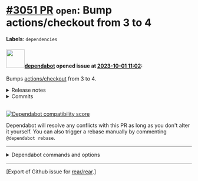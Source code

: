 [\#3051 PR](https://github.com/rear/rear/pull/3051) `open`: Bump actions/checkout from 3 to 4
=============================================================================================

**Labels**: `dependencies`

#### <img src="https://avatars.githubusercontent.com/in/29110?v=4" width="50">[dependabot](https://github.com/apps/dependabot) opened issue at [2023-10-01 11:02](https://github.com/rear/rear/pull/3051):

Bumps [actions/checkout](https://github.com/actions/checkout) from 3 to
4.

<details>
<summary>Release notes</summary>
<p><em>Sourced from <a href="https://github.com/actions/checkout/releases">actions/checkout's releases</a>.</em></p>
<blockquote>
<h2>v4.0.0</h2>
<h2>What's Changed</h2>
<ul>
<li>Update default runtime to node20 by <a href="https://github.com/takost"><code>@​takost</code></a> in <a href="https://redirect.github.com/actions/checkout/pull/1436">actions/checkout#1436</a></li>
<li>Support fetching without the --progress option by <a href="https://github.com/simonbaird"><code>@​simonbaird</code></a> in <a href="https://redirect.github.com/actions/checkout/pull/1067">actions/checkout#1067</a></li>
<li>Release 4.0.0 by <a href="https://github.com/takost"><code>@​takost</code></a> in <a href="https://redirect.github.com/actions/checkout/pull/1447">actions/checkout#1447</a></li>
</ul>
<h2>New Contributors</h2>
<ul>
<li><a href="https://github.com/takost"><code>@​takost</code></a> made their first contribution in <a href="https://redirect.github.com/actions/checkout/pull/1436">actions/checkout#1436</a></li>
<li><a href="https://github.com/simonbaird"><code>@​simonbaird</code></a> made their first contribution in <a href="https://redirect.github.com/actions/checkout/pull/1067">actions/checkout#1067</a></li>
</ul>
<p><strong>Full Changelog</strong>: <a href="https://github.com/actions/checkout/compare/v3...v4.0.0">https://github.com/actions/checkout/compare/v3...v4.0.0</a></p>
<h2>v3.6.0</h2>
<h2>What's Changed</h2>
<ul>
<li>Mark test scripts with Bash'isms to be run via Bash by <a href="https://github.com/dscho"><code>@​dscho</code></a> in <a href="https://redirect.github.com/actions/checkout/pull/1377">actions/checkout#1377</a></li>
<li>Add option to fetch tags even if fetch-depth &gt; 0 by <a href="https://github.com/RobertWieczoreck"><code>@​RobertWieczoreck</code></a> in <a href="https://redirect.github.com/actions/checkout/pull/579">actions/checkout#579</a></li>
<li>Release 3.6.0 by <a href="https://github.com/luketomlinson"><code>@​luketomlinson</code></a> in <a href="https://redirect.github.com/actions/checkout/pull/1437">actions/checkout#1437</a></li>
</ul>
<h2>New Contributors</h2>
<ul>
<li><a href="https://github.com/RobertWieczoreck"><code>@​RobertWieczoreck</code></a> made their first contribution in <a href="https://redirect.github.com/actions/checkout/pull/579">actions/checkout#579</a></li>
<li><a href="https://github.com/luketomlinson"><code>@​luketomlinson</code></a> made their first contribution in <a href="https://redirect.github.com/actions/checkout/pull/1437">actions/checkout#1437</a></li>
</ul>
<p><strong>Full Changelog</strong>: <a href="https://github.com/actions/checkout/compare/v3.5.3...v3.6.0">https://github.com/actions/checkout/compare/v3.5.3...v3.6.0</a></p>
<h2>v3.5.3</h2>
<h2>What's Changed</h2>
<ul>
<li>Fix: Checkout Issue in self hosted runner due to faulty submodule check-ins by <a href="https://github.com/megamanics"><code>@​megamanics</code></a> in <a href="https://redirect.github.com/actions/checkout/pull/1196">actions/checkout#1196</a></li>
<li>Fix typos found by codespell by <a href="https://github.com/DimitriPapadopoulos"><code>@​DimitriPapadopoulos</code></a> in <a href="https://redirect.github.com/actions/checkout/pull/1287">actions/checkout#1287</a></li>
<li>Add support for sparse checkouts by <a href="https://github.com/dscho"><code>@​dscho</code></a> and <a href="https://github.com/dfdez"><code>@​dfdez</code></a> in <a href="https://redirect.github.com/actions/checkout/pull/1369">actions/checkout#1369</a></li>
<li>Release v3.5.3 by <a href="https://github.com/TingluoHuang"><code>@​TingluoHuang</code></a> in <a href="https://redirect.github.com/actions/checkout/pull/1376">actions/checkout#1376</a></li>
</ul>
<h2>New Contributors</h2>
<ul>
<li><a href="https://github.com/megamanics"><code>@​megamanics</code></a> made their first contribution in <a href="https://redirect.github.com/actions/checkout/pull/1196">actions/checkout#1196</a></li>
<li><a href="https://github.com/DimitriPapadopoulos"><code>@​DimitriPapadopoulos</code></a> made their first contribution in <a href="https://redirect.github.com/actions/checkout/pull/1287">actions/checkout#1287</a></li>
<li><a href="https://github.com/dfdez"><code>@​dfdez</code></a> made their first contribution in <a href="https://redirect.github.com/actions/checkout/pull/1369">actions/checkout#1369</a></li>
</ul>
<p><strong>Full Changelog</strong>: <a href="https://github.com/actions/checkout/compare/v3...v3.5.3">https://github.com/actions/checkout/compare/v3...v3.5.3</a></p>
<h2>v3.5.2</h2>
<h2>What's Changed</h2>
<ul>
<li>Fix: Use correct API url / endpoint in GHES by <a href="https://github.com/fhammerl"><code>@​fhammerl</code></a> in <a href="https://redirect.github.com/actions/checkout/pull/1289">actions/checkout#1289</a> based on <a href="https://redirect.github.com/actions/checkout/issues/1286">#1286</a> by <a href="https://github.com/1newsr"><code>@​1newsr</code></a></li>
</ul>
<p><strong>Full Changelog</strong>: <a href="https://github.com/actions/checkout/compare/v3.5.1...v3.5.2">https://github.com/actions/checkout/compare/v3.5.1...v3.5.2</a></p>
<h2>v3.5.1</h2>
<h2>What's Changed</h2>
<ul>
<li>Improve checkout performance on Windows runners by upgrading <code>@​actions/github</code> dependency by <a href="https://github.com/BrettDong"><code>@​BrettDong</code></a> in <a href="https://redirect.github.com/actions/checkout/pull/1246">actions/checkout#1246</a></li>
</ul>
<h2>New Contributors</h2>
<ul>
<li><a href="https://github.com/BrettDong"><code>@​BrettDong</code></a> made their first contribution in <a href="https://redirect.github.com/actions/checkout/pull/1246">actions/checkout#1246</a></li>
</ul>
<!-- raw HTML omitted -->
</blockquote>
<p>... (truncated)</p>
</details>
<details>
<summary>Commits</summary>
<ul>
<li><a href="https://github.com/actions/checkout/commit/8ade135a41bc03ea155e62e844d188df1ea18608"><code>8ade135</code></a> Prepare 4.1.0 release (<a href="https://redirect.github.com/actions/checkout/issues/1496">#1496</a>)</li>
<li><a href="https://github.com/actions/checkout/commit/c533a0a4cfc4962971818edcfac47a2899e69799"><code>c533a0a</code></a> Add support for partial checkout filters (<a href="https://redirect.github.com/actions/checkout/issues/1396">#1396</a>)</li>
<li><a href="https://github.com/actions/checkout/commit/72f2cec99f417b1a1c5e2e88945068983b7965f9"><code>72f2cec</code></a> Update README.md for V4 (<a href="https://redirect.github.com/actions/checkout/issues/1452">#1452</a>)</li>
<li><a href="https://github.com/actions/checkout/commit/3df4ab11eba7bda6032a0b82a6bb43b11571feac"><code>3df4ab1</code></a> Release 4.0.0 (<a href="https://redirect.github.com/actions/checkout/issues/1447">#1447</a>)</li>
<li><a href="https://github.com/actions/checkout/commit/8b5e8b768746b50394015010d25e690bfab9dfbc"><code>8b5e8b7</code></a> Support fetching without the --progress option (<a href="https://redirect.github.com/actions/checkout/issues/1067">#1067</a>)</li>
<li><a href="https://github.com/actions/checkout/commit/97a652b80035363df47baee5031ec8670b8878ac"><code>97a652b</code></a> Update default runtime to node20 (<a href="https://redirect.github.com/actions/checkout/issues/1436">#1436</a>)</li>
<li>See full diff in <a href="https://github.com/actions/checkout/compare/v3...v4">compare view</a></li>
</ul>
</details>
<br />

[![Dependabot compatibility
score](https://dependabot-badges.githubapp.com/badges/compatibility_score?dependency-name=actions/checkout&package-manager=github_actions&previous-version=3&new-version=4)](https://docs.github.com/en/github/managing-security-vulnerabilities/about-dependabot-security-updates#about-compatibility-scores)

Dependabot will resolve any conflicts with this PR as long as you don't
alter it yourself. You can also trigger a rebase manually by commenting
`@dependabot rebase`.

------------------------------------------------------------------------

<details>
<summary>Dependabot commands and options</summary>
<br />

You can trigger Dependabot actions by commenting on this PR:

-   `@dependabot rebase` will rebase this PR
-   `@dependabot recreate` will recreate this PR, overwriting any edits
    that have been made to it
-   `@dependabot merge` will merge this PR after your CI passes on it
-   `@dependabot squash and merge` will squash and merge this PR after
    your CI passes on it
-   `@dependabot cancel merge` will cancel a previously requested merge
    and block automerging
-   `@dependabot reopen` will reopen this PR if it is closed
-   `@dependabot close` will close this PR and stop Dependabot
    recreating it. You can achieve the same result by closing it
    manually
-   `@dependabot show <dependency name> ignore conditions` will show all
    of the ignore conditions of the specified dependency
-   `@dependabot ignore this major version` will close this PR and stop
    Dependabot creating any more for this major version (unless you
    reopen the PR or upgrade to it yourself)
-   `@dependabot ignore this minor version` will close this PR and stop
    Dependabot creating any more for this minor version (unless you
    reopen the PR or upgrade to it yourself)
-   `@dependabot ignore this dependency` will close this PR and stop
    Dependabot creating any more for this dependency (unless you reopen
    the PR or upgrade to it yourself)

</details>

------------------------------------------------------------------------

\[Export of Github issue for
[rear/rear](https://github.com/rear/rear).\]
